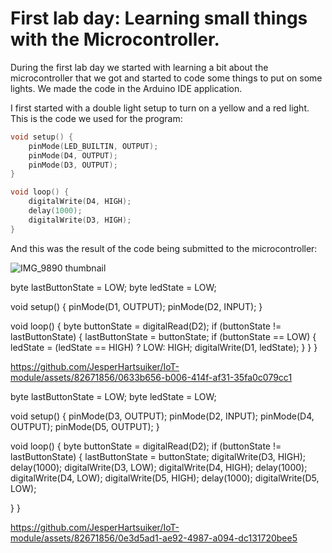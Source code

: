 # First lab day: Learning small things with the Microcontroller.

During the first lab day we started with learning a bit about the microcontroller that we got and started to code some things to put on some lights. We made the code in the Arduino IDE application.

I first started with a double light setup to turn on a yellow and a red light. This is the code we used for the program:

```cpp
void setup() {
    pinMode(LED_BUILTIN, OUTPUT); 
    pinMode(D4, OUTPUT); 
    pinMode(D3, OUTPUT); 
}

void loop() { 
    digitalWrite(D4, HIGH); 
    delay(1000); 
    digitalWrite(D3, HIGH); 
}
```
And this was the result of the code being submitted to the microcontroller:


![IMG_9890 thumbnail](https://github.com/JesperHartsuiker/IoT-module/assets/82671856/936bba47-df32-4d7e-8327-caafae94a93c)


byte lastButtonState = LOW;
byte ledState = LOW;

void setup() {
  pinMode(D1, OUTPUT);
  pinMode(D2, INPUT);
}

void loop() {
  byte buttonState = digitalRead(D2);
  if (buttonState != lastButtonState) {
    lastButtonState = buttonState;
    if (buttonState == LOW) {
      ledState = (ledState == HIGH) ? LOW: HIGH;
      digitalWrite(D1, ledState);
    }
  }
}


https://github.com/JesperHartsuiker/IoT-module/assets/82671856/0633b656-b006-414f-af31-35fa0c079cc1




byte lastButtonState = LOW;
byte ledState = LOW;

void setup() {
  pinMode(D3, OUTPUT);
  pinMode(D2, INPUT);
  pinMode(D4, OUTPUT);
  pinMode(D5, OUTPUT);
}

void loop() {
  byte buttonState = digitalRead(D2);
  if (buttonState != lastButtonState) {
    lastButtonState = buttonState;
    digitalWrite(D3, HIGH);
    delay(1000);
    digitalWrite(D3, LOW);
    digitalWrite(D4, HIGH);
    delay(1000);
    digitalWrite(D4, LOW);
    digitalWrite(D5, HIGH); 
    delay(1000);
    digitalWrite(D5, LOW);  
    
  }
}


https://github.com/JesperHartsuiker/IoT-module/assets/82671856/0e3d5ad1-ae92-4987-a094-dc131720bee5



